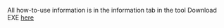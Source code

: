 All how-to-use information is in the information tab in the tool
Download EXE [here](https://github.com/OppaiEcchi/DownloaderConverterCutter/releases/tag/Downloader)
